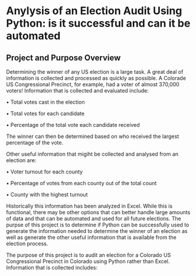 # Anylysis of an Election Audit Using Python:  is it successful and can it be automated

## Project and Purpose Overview
Determining the winner of any US election is a large task.  A great deal of information is collected and processed as quickly as possible.  A Colorade US Congressional Precinct, for example, had a voter of almost 370,000 voters!  Information that is collected and evaluated include:

•	Total votes cast in the election

•	Total votes for each candidate

•	Percentage of the total vote each candidate received

The winner can then be determined based on who received the largest percentage of the vote.  

Other useful information that migiht be collected and analysed from an election are:

•	Voter turnout for each county

•	Percentage of votes from each county out of the total count

•	County with the highest turnout

Historically this information has been analyzed in Excel.  While this is functional, there may be other options that can better handle large amounts of data and that can be automated and used for all future elections.  The purpse of this project is to determine if Python can be successfully used to generate the information needed to determine the winner of an election as well as generate the other useful information that is available from the election process. 


 





The purpose of this project is to audit an election for a Colorado US Congressional Precinct in Colorado using Python rather than Excel.  Information that is collected includes:
